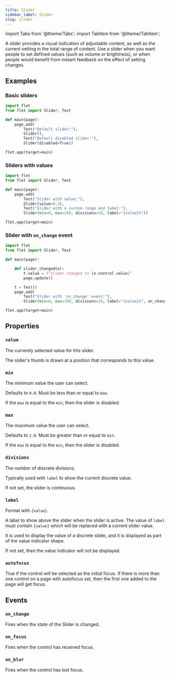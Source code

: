 ```yaml
---
title: Slider
sidebar_label: Slider
slug: slider
---
```


import Tabs from '@theme/Tabs';
import TabItem from '@theme/TabItem';

A slider provides a visual indication of adjustable content, as well as the current setting in the total range of content. Use a slider when you want people to set defined values (such as volume or brightness), or when people would benefit from instant feedback on the effect of setting changes.

## Examples

### Basic sliders

<Tabs groupId="language">
  <TabItem value="python" label="Python" default>

```python
import flet
from flet import Slider, Text

def main(page):
    page.add(
        Text("Default slider:"),
        Slider(),
        Text("Default disabled slider:"),
        Slider(disabled=True))

flet.app(target=main)
```
  </TabItem>
</Tabs>

### Sliders with values

<Tabs groupId="language">
  <TabItem value="python" label="Python" default>

```python
import flet
from flet import Slider, Text

def main(page):
    page.add(
        Text("Slider with value:"),
        Slider(value=0.3),
        Text("Slider with a custom range and label:"),
        Slider(min=0, max=100, divisions=10, label="{value}%"))

flet.app(target=main)
```
  </TabItem>
</Tabs>

### Slider with `on_change` event

<Tabs groupId="language">
  <TabItem value="python" label="Python" default>

```python
import flet
from flet import Slider, Text

def main(page):

    def slider_changed(e):
        t.value = f"Slider changed to {e.control.value}"
        page.update()

    t = Text()
    page.add(
        Text("Slider with 'on_change' event:"),
        Slider(min=0, max=100, divisions=10, label="{value}%", on_change=slider_changed), t)

flet.app(target=main)
```
  </TabItem>
</Tabs>

## Properties

### `value`

The currently selected value for this slider.

The slider's thumb is drawn at a position that corresponds to this value.

### `min`

The minimum value the user can select.

Defaults to `0.0`. Must be less than or equal to `max`.

If the `max` is equal to the `min`, then the slider is disabled.

### `max`

The maximum value the user can select.

Defaults to `1.0`. Must be greater than or equal to `min`.

If the `max` is equal to the `min`, then the slider is disabled.

### `divisions`

The number of discrete divisions.

Typically used with `label` to show the current discrete value.

If not set, the slider is continuous.

### `label`

Format with `{value}`.

A label to show above the slider when the slider is active. The value of `label` must contain `{value}` which will be replaced with a current slider value.

It is used to display the value of a discrete slider, and it is displayed as part of the value indicator shape.

If not set, then the value indicator will not be displayed.

### `autofocus`

True if the control will be selected as the initial focus. If there is more than one control on a page with autofocus set, then the first one added to the page will get focus.

## Events

### `on_change`

Fires when the state of the Slider is changed.

### `on_focus`

Fires when the control has received focus.

### `on_blur`

Fires when the control has lost focus.